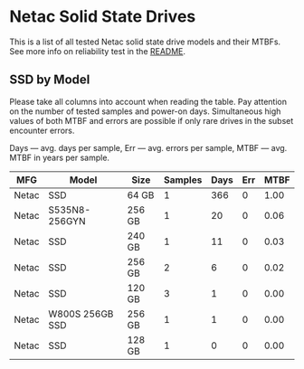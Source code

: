 Netac Solid State Drives
========================

This is a list of all tested Netac solid state drive models and their MTBFs. See
more info on reliability test in the [README](https://github.com/bsdhw/SMART).

SSD by Model
------------

Please take all columns into account when reading the table. Pay attention on the
number of tested samples and power-on days. Simultaneous high values of both MTBF
and errors are possible if only rare drives in the subset encounter errors.

Days — avg. days per sample,
Err  — avg. errors per sample,
MTBF — avg. MTBF in years per sample.

| MFG       | Model              | Size   | Samples | Days  | Err   | MTBF |
|-----------|--------------------|--------|---------|-------|-------|------|
| Netac     | SSD                | 64 GB  | 1       | 366   | 0     | 1.00   |
| Netac     | S535N8-256GYN      | 256 GB | 1       | 20    | 0     | 0.06   |
| Netac     | SSD                | 240 GB | 1       | 11    | 0     | 0.03   |
| Netac     | SSD                | 256 GB | 2       | 6     | 0     | 0.02   |
| Netac     | SSD                | 120 GB | 3       | 1     | 0     | 0.00   |
| Netac     | W800S 256GB SSD    | 256 GB | 1       | 1     | 0     | 0.00   |
| Netac     | SSD                | 128 GB | 1       | 0     | 0     | 0.00   |
